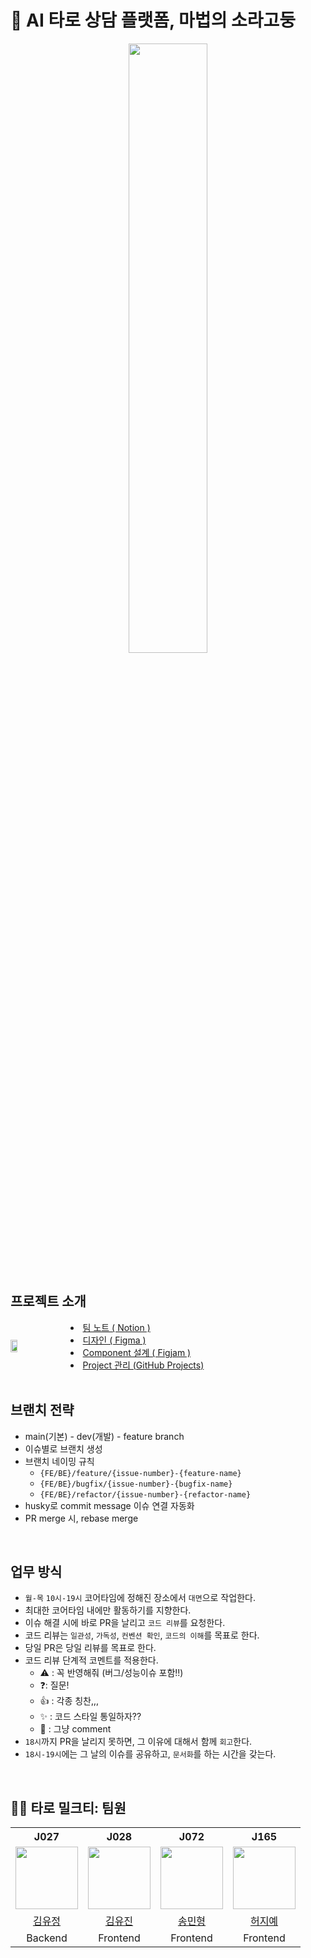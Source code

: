 # 🐚 AI 타로 상담 플랫폼, 마법의 소라고둥

<div align="center">
    <img width="50%" src="https://i.namu.wiki/i/PL7LVIJzznngYB7q1QxX8rUe3HuW6VhR8pr0nErNhdRwXK2uoKY-Ssn_0feqOYo3JxNs7DUWp0eo88h_cD7iIaeV0jzpEZjRYuLaqrFRf6bVF0q1hKY-Veogwzfs58mOMT5FyNd_PCDDZ_EQr0LxHw.webp">
</div>

<br>

## 프로젝트 소개

<div style="display:flex; align-items: center; gap: 20px;">
  <img width="15%" src="https://github.com/boostcampwm2023/web09-MagicConch/assets/78946499/9cd198bb-9692-48f1-82f0-2712fb643442">
  <div>
    <li>
        <a href="https://season-broccoli-784.notion.site/Team-note-9d1bcc23f7ba463384fae13743f42c16?pvs=4">
            팀 노트 ( Notion )
        </a>
    </li>
    <li>
        <a href="https://www.figma.com/file/mG05301Mt21mIKJsKfinQo/%EB%A7%88%EB%B2%95%EC%9D%98-%EC%86%8C%EB%9D%BC%EA%B3%A0%EB%91%A5?type=design&node-id=0%3A1&mode=design&t=l5EMlyi9zZUJd3K3-1">
            디자인 ( Figma )
        </a>    
    </li>  
    <li>
        <a href="https://www.figma.com/file/0fv1lWfZ5W4zncvXAMTfh9/Component-%EC%84%A4%EA%B3%84?type=whiteboard&node-id=0%3A1&t=2VM3UFiJcQ14ggZO-1">
            Component 설계 ( Figjam )
        </a>
    </li>  
    <li>
        <a href="https://github.com/orgs/boostcampwm2023/projects/19">
            Project 관리 (GitHub Projects)
        </a>
    </li> 
  </div>
</div>

<br>

## 브랜치 전략

- main(기본) - dev(개발) - feature branch
- 이슈별로 브랜치 생성
- 브랜치 네이밍 규칙
  - `{FE/BE}/feature/{issue-number}-{feature-name}`
  - `{FE/BE}/bugfix/{issue-number}-{bugfix-name}`
  - `{FE/BE}/refactor/{issue-number}-{refactor-name}`
- husky로 commit message 이슈 연결 자동화
- PR merge 시, rebase merge

<br>

## 업무 방식

- `월-목` `10시-19시` 코어타임에 정해진 장소에서 `대면`으로 작업한다.
- 최대한 코어타임 내에만 활동하기를 지향한다.
- 이슈 해결 시에 바로 PR을 날리고 `코드 리뷰`를 요청한다.
- 코드 리뷰는 `일관성`, `가독성`, `컨벤션 확인`, `코드의 이해`를 목표로 한다.
- 당일 PR은 당일 리뷰를 목표로 한다.
- 코드 리뷰 단계적 코멘트를 적용한다.
  - ⚠️ : 꼭 반영해줘 (버그/성능이슈 포함!!)
  - ❓: 질문!
  - 👍 : 각종 칭찬,,,
  - ✨ : 코드 스타일 통일하자??
  - 💬 : 그냥 comment
- `18시`까지 PR을 날리지 못하면, 그 이유에 대해서 함께 `회고`한다.
- `18시-19시`에는 그 날의 이슈를 공유하고, `문서화`를 하는 시간을 갖는다.

<br>

## 🔮🥛 타로 밀크티: 팀원

<table>
  <th>J027</th>
  <th>J028</th>
  <th>J072</th>
  <th>J165</th>
  <tr>
    <td><img src="https://github.com/kimyu0218.png" width="100px" /></td>
    <td><img src="https://github.com/iQuQi.png" width="100px" /></td>
    <td><img src="https://github.com/Doosies.png" width="100px" /></td>
    <td><img src="https://github.com/HeoJiye.png" width="100px" /></td>
  </tr>
  <tr>
    <td align="center"><a href="https://github.com/kimyu0218">김유정</a>
    </td>
    <td align="center"><a href="https://github.com/iQuQi">김유진</a>
    </td>
    <td align="center"><a href="https://github.com/Doosies">송민형</a>
    </td>
    <td align="center"><a href="https://github.com/HeoJiye">허지예</a>
  </tr>
  <tr>
    <td align="center">Backend
    </td>
    <td align="center">Frontend
    </td>
    <td align="center">Frontend
    </td>
    <td align="center">Frontend
    </td>
  </tr>
</table>
